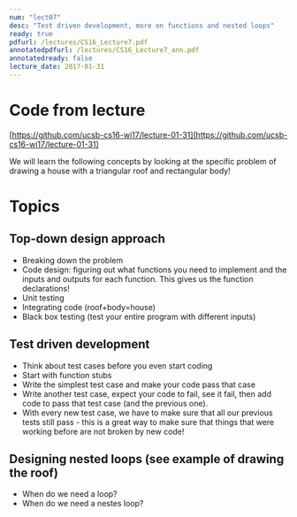 ```yaml
---
num: "lect07"
desc: "Test driven development, more on functions and nested loops"
ready: true
pdfurl: /lectures/CS16_Lecture7.pdf
annotatedpdfurl: /lectures/CS16_Lecture7_ann.pdf
annotatedready: false
lecture_date: 2017-01-31
---
```


# Code from lecture
[https://github.com/ucsb-cs16-wi17/lecture-01-31](https://github.com/ucsb-cs16-wi17/lecture-01-31)

We will learn the following concepts by looking at the specific problem of drawing a house with a triangular roof and rectangular body!

# Topics
## Top-down design approach

* Breaking down the problem 
* Code design: figuring out what functions you need to implement and the inputs and outputs for each function. This gives us the function declarations!
* Unit testing
* Integrating code (roof+body=house)
* Black box testing  (test your entire program with different inputs)

## Test driven development

* Think about test cases before you even start coding
* Start with function stubs
* Write the simplest test case and make your code pass that case
* Write another test case, expect your code to fail, see it fail, then add code to pass that test case (and the previous one).
* With every new test case, we have to make sure that all our previous tests still pass - this is a great way to make sure that things that were working before are not broken by new code!

## Designing nested loops (see example of drawing the roof)
* When do we need a loop?
* When do we need a nestes loop?


